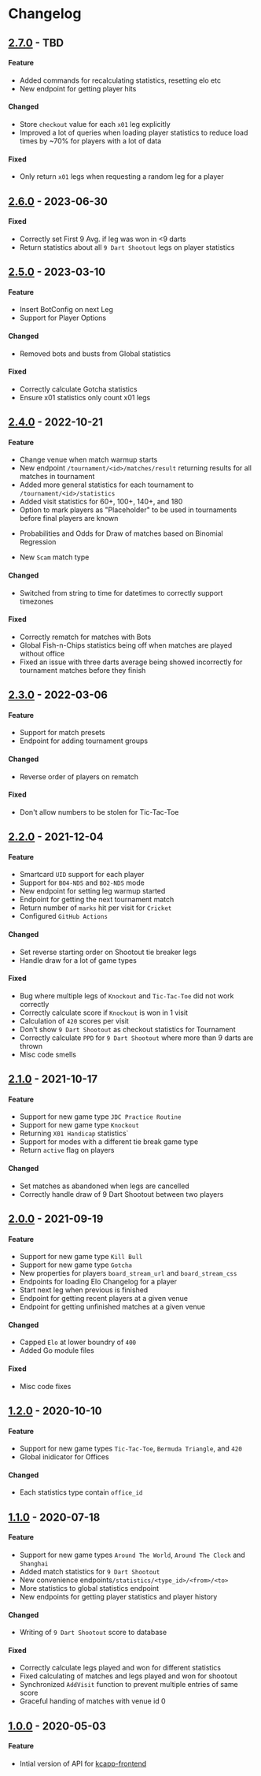 # Changelog

## [2.7.0] - TBD
#### Feature
- Added commands for recalculating statistics, resetting elo etc
- New endpoint for getting player hits

#### Changed
- Store `checkout` value for each `x01` leg explicitly
- Improved a lot of queries when loading player statistics to reduce load times by ~70% for players with a lot of data

#### Fixed
- Only return `x01` legs when requesting a random leg for a player

## [2.6.0] - 2023-06-30
#### Fixed
- Correctly set First 9 Avg. if leg was won in <9 darts
- Return statistics about all `9 Dart Shootout` legs on player statistics

## [2.5.0] - 2023-03-10
#### Feature
- Insert BotConfig on next Leg
- Support for Player Options

#### Changed
- Removed bots and busts from Global statistics

#### Fixed
- Correctly calculate Gotcha statistics
- Ensure x01 statistics only count x01 legs

## [2.4.0] - 2022-10-21
#### Feature
- Change venue when match warmup starts
- New endpoint `/tournament/<id>/matches/result` returning results for all matches in tournament
- Added more general statistics for each tournament to `/tournament/<id>/statistics`
- Added visit statistics for 60+, 100+, 140+, and 180
- Option to mark players as "Placeholder" to be used in tournaments before final players are known
* Probabilities and Odds for Draw of matches based on Binomial Regression
- New `Scam` match type

#### Changed
- Switched from string to time for datetimes to correctly support timezones

#### Fixed
- Correctly rematch for matches with Bots
- Global Fish-n-Chips statistics being off when matches are played without office
- Fixed an issue with three darts average being showed incorrectly for tournament matches before they finish

## [2.3.0] - 2022-03-06
#### Feature
- Support for match presets
- Endpoint for adding tournament groups

#### Changed
- Reverse order of players on rematch

#### Fixed
- Don't allow numbers to be stolen for Tic-Tac-Toe

## [2.2.0] - 2021-12-04
#### Feature
- Smartcard `UID` support for each player
- Support for `BO4-NDS` and `BO2-NDS` mode
- New endpoint for setting leg warmup started
- Endpoint for getting the next tournament match
- Return number of `marks` hit per visit for `Cricket`
- Configured `GitHub Actions`

#### Changed
- Set reverse starting order on Shootout tie breaker legs
- Handle draw for a lot of game types

#### Fixed
- Bug where multiple legs of `Knockout` and `Tic-Tac-Toe` did not work correctly
- Correctly calculate score if `Knockout` is won in 1 visit
- Calculation of `420` scores per visit
- Don't show `9 Dart Shootout` as checkout statistics for Tournament
- Correctly calculate `PPD` for `9 Dart Shootout` where more than 9 darts are thrown
- Misc code smells

## [2.1.0] - 2021-10-17
#### Feature
- Support for new game type `JDC Practice Routine`
- Support for new game type `Knockout`
- Returning `X01 Handicap` statistics`
- Support for modes with a different tie break game type
- Return `active` flag on players

#### Changed
- Set matches as abandoned when legs are cancelled
- Correctly handle draw of 9 Dart Shootout between two players

## [2.0.0] - 2021-09-19
#### Feature
- Support for new game type `Kill Bull`
- Support for new game type `Gotcha`
- New properties for players `board_stream_url` and `board_stream_css`
- Endpoints for loading Elo Changelog for a player
- Start next leg when previous is finished
- Endpoint for getting recent players at a given venue
- Endpoint for getting unfinished matches at a given venue

#### Changed
- Capped `Elo` at lower boundry of `400`
- Added Go module files

#### Fixed
- Misc code fixes

## [1.2.0] - 2020-10-10
#### Feature
- Support for new game types `Tic-Tac-Toe`, `Bermuda Triangle`, and `420`
- Global inidicator for Offices

#### Changed
- Each statistics type contain `office_id`

## [1.1.0] - 2020-07-18
#### Feature
- Support for new game types `Around The World`, `Around The Clock` and `Shanghai`
- Added match statistics for `9 Dart Shootout`
- New convenience endpoints`/statistics/<type_id>/<from>/<to>`
- More statistics to global statistics endpoint
- New endpoints for getting player statistics and player history

#### Changed
- Writing of `9 Dart Shootout` score to database

#### Fixed
- Correctly calculate legs played and won for different statistics
- Fixed calculating of matches and legs played and won for shootout
- Synchronized `AddVisit` function to prevent multiple entries of same score
- Graceful handing of matches with venue id 0

## [1.0.0] - 2020-05-03
#### Feature
- Intial version of API for [kcapp-frontend](https://github.com/kcapp/frontend)

[2.7.0]: https://github.com/kcapp/api/compare/v2.6.0...develop
[2.6.0]: https://github.com/kcapp/api/compare/v2.5.0...v2.6.0
[2.5.0]: https://github.com/kcapp/api/compare/v2.4.0...v2.5.0
[2.4.0]: https://github.com/kcapp/api/compare/v2.3.0...v2.4.0
[2.3.0]: https://github.com/kcapp/api/compare/v2.2.0...v2.3.0
[2.2.0]: https://github.com/kcapp/api/compare/v2.1.0...v2.2.0
[2.1.0]: https://github.com/kcapp/api/compare/v2.0.0...v2.1.0
[2.0.0]: https://github.com/kcapp/api/compare/v1.2.0...v2.0.0
[1.2.0]: https://github.com/kcapp/api/compare/v1.1.0...v1.2.0
[1.1.0]: https://github.com/kcapp/api/compare/v1.0.0...v1.1.0
[1.0.0]: https://github.com/kcapp/api/releases/tag/v1.0.0
